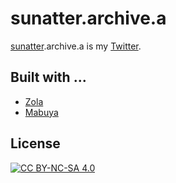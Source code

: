 # sunatter.archive.a
[sunatter](https://ghsable.github.io/sunatter/).archive.a is my [Twitter](https://twitter.com/).

## Built with ...
- [Zola](https://www.getzola.org/)
- [Mabuya](https://www.getzola.org/themes/mabuya/)

## License
[![CC BY-NC-SA 4.0](https://raw.githubusercontent.com/ghsable/sunatter/main/.license/by-nc-sa.eu.svg)](https://creativecommons.org/licenses/by-nc-sa/4.0/)
